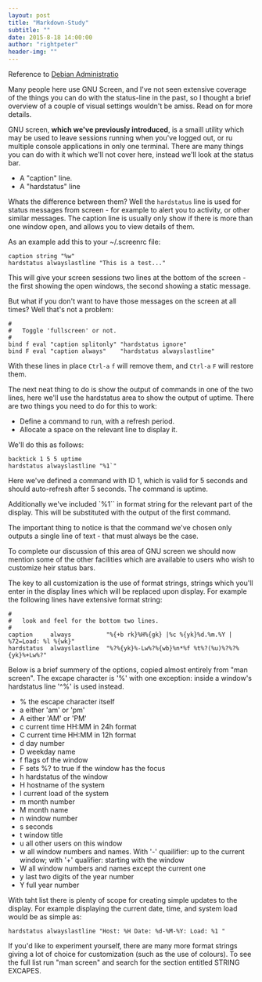 ```yaml
---
layout: post
title: "Markdown-Study"
subtitle: ""
date: 2015-8-18 14:00:00
author: "rightpeter"
header-img: ""
---
```


Reference to [Debian Administratio](https://www.debian-administration.org/article/560/An_introduction_to_the_visual_features_of_GNU_Screen)

Many people here use GNU Screen, and I've not seen extensive coverage of the
things you can do with the status-line in the past, so I thought a brief
overview of a couple of visual settings wouldn't be amiss. Read on for more
details.

GNU screen, **which we've previously introduced**, is a smaill utility which
may be used to leave sessions running when you've logged out, or ru multiple
console applications in only one terminal. There are many things you can do
with it which we'll not cover here, instead we'll look at the status bar.

 * A "caption" line.
 * A "hardstatus" line

Whats the difference between them? Well the `hardstatus` line is used for
status messages from screen - for example to alert you to activity, or other
similar messages. The caption line is usually only show if there is more than
one window open, and allows you to view details of them.

As an example add this to your ~/.screenrc file:

    caption string "%w"
    hardstatus alwayslastline "This is a test..."

This will give your screen sessions two lines at the bottom of the screen - the
first showing the open windows, the second showing a static message.

But what if you don't want to have those messages on the screen at all times?
Well that's not a problem:

    #
    #   Toggle 'fullscreen' or not.
    #
    bind f eval "caption splitonly" "hardstatus ignore"
    bind F eval "caption always"    "hardstatus alwayslastline"

With these lines in place `Ctrl-a` `f` will remove them, and `Ctrl-a` `F` will
restore them.

The next neat thing to do is show the output of commands in one of the two
lines, here we'll use the hardstatus area to show the output of uptime. There
are two things you need to do for this to work:

 * Define a command to run, with a refresh period.
 * Allocate a space on the relevant line to display it.

We'll do this as follows:

    backtick 1 5 5 uptime   
    hardstatus alwayslastline "%1`"

Here we've defined a command with ID 1, which is valid for 5 seconds and should
auto-refresh after 5 seconds. The command is uptime.

Additionally we've included `%1\`` in format string for the relevant part of
the display. This will be substituted with the output of the first command.

The important thing to notice is that the command we've chosen only outputs a
single line of text - that must always be the case.

To complete our discussion of this area of GNU screen we should now mention
some of the other facilities which are available to users who wish to customize
heir status bars.

The key to all customization is the use of format strings, strings which you'll
enter in the display lines which will be replaced upon display. For example the
following lines have extensive format string:

    #
    #   look and feel for the bottom two lines.
    #
    caption     always          "%{+b rk}%H%{gk} |%c %{yk}%d.%m.%Y | %72=Load: %l %{wk}"
    hardstatus  alwayslastline  "%?%{yk}%-Lw%?%{wb}%n*%f %t%?(%u)%?%?%{yk}%+Lw%?"

Below is a brief summery of the options, copied almost entirely from "man
screen". The excape character is '%' with one exception: inside a window's
hardstatus line '^%' is used instead.

 * %        the escape character itself
 * a        either 'am' or 'pm'
 * A        either 'AM' or 'PM'
 * c        current time HH:MM in 24h format
 * C        current time HH:MM in 12h format
 * d        day number
 * D        weekday name
 * f        flags of the window
 * F        sets %? to true if the window has the focus
 * h        hardstatus of the window
 * H        hostname of the system
 * l        current load of the system
 * m        month number
 * M        month name
 * n        window number
 * s        seconds
 * t        window title
 * u        all other users on this window
 * w        all window numbers and names. With '-' quailifier: up to the current window; with '+' qualifier: starting with the window
 * W        all window numbers and names except the current one
 * y        last two digits of the year number
 * Y        full year number

With taht list there is plenty of scope for creating simple updates to the
display. For example displaying the current date, time, and system load would
be as simple as:

    hardstatus alwayslastline "Host: %H Date: %d-%M-%Y: Load: %1 "

If you'd like to experiment yourself, there are many more format strings giving
a lot of choice for customization (such as the use of colours). To see the full
list run "man screen" and search for the section entitled STRING EXCAPES.

